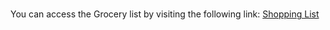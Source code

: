 # 
You can access the Grocery list by visiting the following link: [Shopping List](https://MajjigaPavani-g.github.io/Grocery-List/)

